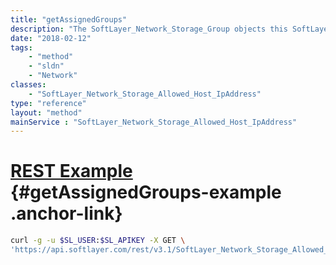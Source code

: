 ```yaml
---
title: "getAssignedGroups"
description: "The SoftLayer_Network_Storage_Group objects this SoftLayer_Network_Storage_Allowed_Host is present in."
date: "2018-02-12"
tags:
    - "method"
    - "sldn"
    - "Network"
classes:
    - "SoftLayer_Network_Storage_Allowed_Host_IpAddress"
type: "reference"
layout: "method"
mainService : "SoftLayer_Network_Storage_Allowed_Host_IpAddress"
---
```


# [REST Example](#getAssignedGroups-example) <a href="/article/rest/"><i class="fas fa-question"></i></a> {#getAssignedGroups-example .anchor-link} 
```bash
curl -g -u $SL_USER:$SL_APIKEY -X GET \
'https://api.softlayer.com/rest/v3.1/SoftLayer_Network_Storage_Allowed_Host_IpAddress/{SoftLayer_Network_Storage_Allowed_Host_IpAddressID}/getAssignedGroups'
```
